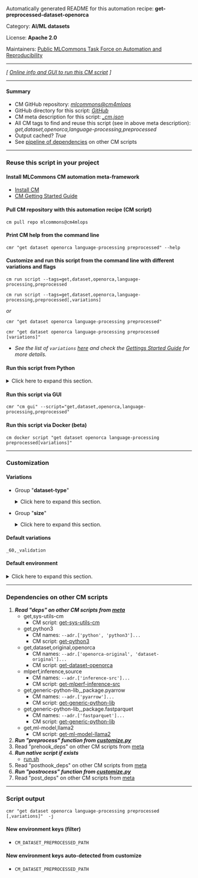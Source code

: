 Automatically generated README for this automation recipe: **get-preprocessed-dataset-openorca**

Category: **AI/ML datasets**

License: **Apache 2.0**

Maintainers: [Public MLCommons Task Force on Automation and Reproducibility](https://github.com/mlcommons/ck/blob/master/docs/taskforce.md)

---
*[ [Online info and GUI to run this CM script](https://access.cknowledge.org/playground/?action=scripts&name=get-preprocessed-dataset-openorca,5614c39cb1564d72) ]*

---
#### Summary

* CM GitHub repository: *[mlcommons@cm4mlops](https://github.com/mlcommons/cm4mlops/tree/dev)*
* GitHub directory for this script: *[GitHub](https://github.com/mlcommons/cm4mlops/tree/dev/script/get-preprocessed-dataset-openorca)*
* CM meta description for this script: *[_cm.json](_cm.json)*
* All CM tags to find and reuse this script (see in above meta description): *get,dataset,openorca,language-processing,preprocessed*
* Output cached? *True*
* See [pipeline of dependencies](#dependencies-on-other-cm-scripts) on other CM scripts


---
### Reuse this script in your project

#### Install MLCommons CM automation meta-framework

* [Install CM](https://access.cknowledge.org/playground/?action=install)
* [CM Getting Started Guide](https://github.com/mlcommons/ck/blob/master/docs/getting-started.md)

#### Pull CM repository with this automation recipe (CM script)

```cm pull repo mlcommons@cm4mlops```

#### Print CM help from the command line

````cmr "get dataset openorca language-processing preprocessed" --help````

#### Customize and run this script from the command line with different variations and flags

`cm run script --tags=get,dataset,openorca,language-processing,preprocessed`

`cm run script --tags=get,dataset,openorca,language-processing,preprocessed[,variations] `

*or*

`cmr "get dataset openorca language-processing preprocessed"`

`cmr "get dataset openorca language-processing preprocessed [variations]" `


* *See the list of `variations` [here](#variations) and check the [Gettings Started Guide](https://github.com/mlcommons/ck/blob/dev/docs/getting-started.md) for more details.*

#### Run this script from Python

<details>
<summary>Click here to expand this section.</summary>

```python

import cmind

r = cmind.access({'action':'run'
                  'automation':'script',
                  'tags':'get,dataset,openorca,language-processing,preprocessed'
                  'out':'con',
                  ...
                  (other input keys for this script)
                  ...
                 })

if r['return']>0:
    print (r['error'])

```

</details>


#### Run this script via GUI

```cmr "cm gui" --script="get,dataset,openorca,language-processing,preprocessed"```

#### Run this script via Docker (beta)

`cm docker script "get dataset openorca language-processing preprocessed[variations]" `

___
### Customization


#### Variations

  * Group "**dataset-type**"
    <details>
    <summary>Click here to expand this section.</summary>

    * `_calibration`
      - Environment variables:
        - *CM_DATASET_CALIBRATION*: `yes`
      - Workflow:
    * **`_validation`** (default)
      - Environment variables:
        - *CM_DATASET_CALIBRATION*: `no`
      - Workflow:

    </details>


  * Group "**size**"
    <details>
    <summary>Click here to expand this section.</summary>

    * **`_60`** (default)
      - Workflow:
    * `_full`
      - Workflow:
    * `_size.#`
      - Workflow:

    </details>


#### Default variations

`_60,_validation`
#### Default environment

<details>
<summary>Click here to expand this section.</summary>

These keys can be updated via `--env.KEY=VALUE` or `env` dictionary in `@input.json` or using script flags.

* CM_DATASET_CALIBRATION: `no`

</details>

___
### Dependencies on other CM scripts


  1. ***Read "deps" on other CM scripts from [meta](https://github.com/mlcommons/cm4mlops/tree/dev/script/get-preprocessed-dataset-openorca/_cm.json)***
     * get,sys-utils-cm
       - CM script: [get-sys-utils-cm](https://github.com/mlcommons/cm4mlops/tree/master/script/get-sys-utils-cm)
     * get,python3
       * CM names: `--adr.['python', 'python3']...`
       - CM script: [get-python3](https://github.com/mlcommons/cm4mlops/tree/master/script/get-python3)
     * get,dataset,original,openorca
       * CM names: `--adr.['openorca-original', 'dataset-original']...`
       - CM script: [get-dataset-openorca](https://github.com/mlcommons/cm4mlops/tree/master/script/get-dataset-openorca)
     * mlperf,inference,source
       * CM names: `--adr.['inference-src']...`
       - CM script: [get-mlperf-inference-src](https://github.com/mlcommons/cm4mlops/tree/master/script/get-mlperf-inference-src)
     * get,generic-python-lib,_package.pyarrow
       * CM names: `--adr.['pyarrow']...`
       - CM script: [get-generic-python-lib](https://github.com/mlcommons/cm4mlops/tree/master/script/get-generic-python-lib)
     * get,generic-python-lib,_package.fastparquet
       * CM names: `--adr.['fastparquet']...`
       - CM script: [get-generic-python-lib](https://github.com/mlcommons/cm4mlops/tree/master/script/get-generic-python-lib)
     * get,ml-model,llama2
       - CM script: [get-ml-model-llama2](https://github.com/mlcommons/cm4mlops/tree/master/script/get-ml-model-llama2)
  1. ***Run "preprocess" function from [customize.py](https://github.com/mlcommons/cm4mlops/tree/dev/script/get-preprocessed-dataset-openorca/customize.py)***
  1. Read "prehook_deps" on other CM scripts from [meta](https://github.com/mlcommons/cm4mlops/tree/dev/script/get-preprocessed-dataset-openorca/_cm.json)
  1. ***Run native script if exists***
     * [run.sh](https://github.com/mlcommons/cm4mlops/tree/dev/script/get-preprocessed-dataset-openorca/run.sh)
  1. Read "posthook_deps" on other CM scripts from [meta](https://github.com/mlcommons/cm4mlops/tree/dev/script/get-preprocessed-dataset-openorca/_cm.json)
  1. ***Run "postrocess" function from [customize.py](https://github.com/mlcommons/cm4mlops/tree/dev/script/get-preprocessed-dataset-openorca/customize.py)***
  1. Read "post_deps" on other CM scripts from [meta](https://github.com/mlcommons/cm4mlops/tree/dev/script/get-preprocessed-dataset-openorca/_cm.json)

___
### Script output
`cmr "get dataset openorca language-processing preprocessed [,variations]"  -j`
#### New environment keys (filter)

* `CM_DATASET_PREPROCESSED_PATH`
#### New environment keys auto-detected from customize

* `CM_DATASET_PREPROCESSED_PATH`